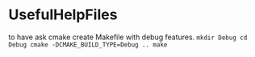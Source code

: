 # UsefulHelpFiles

to have ask cmake create Makefile with debug features.
``
mkdir Debug
cd Debug
cmake -DCMAKE_BUILD_TYPE=Debug ..
make
``
